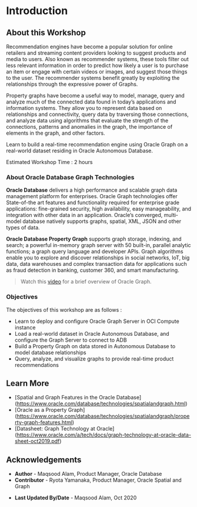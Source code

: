 # Introduction

## About this Workshop

Recommendation engines have become a popular solution for online retailers and streaming content providers looking to suggest products and media to users. Also known as recommender systems, these tools filter out less relevant information in order to predict how likely a user is to purchase an item or engage with certain videos or images, and suggest those things to the user. The recommender systems benefit greatly by exploiting the relationships through the expressive power of Graphs.

Property graphs have become a useful way to model, manage, query and analyze much of the connected data found in today’s applications and information systems. They allow you to represent data based on relationships and connectivity, query data by traversing those connections, and analyze data using algorithms that evaluate the strength of the connections, patterns and anomalies in the graph, the importance of elements in the graph, and other factors.

Learn to build a real-time recommendation engine using Oracle Graph on a real-world dataset residing in Oracle Autonomous Database.

Estimated Workshop Time : 2 hours

### About Oracle Database Graph Technologies

**Oracle Database** delivers a high performance and scalable graph data management platform for enterprises. Oracle Graph technologies offer State-of-the art features and functionality required for enterprise grade applications: fine-grained security, high availability, easy manageability, and integration with other data in an application. Oracle’s converged, multi-model database natively supports graphs, spatial, XML, JSON and other types of data.

**Oracle Database Property Graph** supports graph storage, indexing, and search; a powerful in-memory graph server with 50 built-in, parallel analytic functions; a graph query language and developer APIs. Graph algorithms enable you to explore and discover relationships in social networks, IoT, big data, data warehouses and complex transaction data for applications such as fraud detection in banking, customer 360, and smart manufacturing.

>Watch this [video](https://www.youtube.com/watch?v=-DYVgYJPbQA) for a brief overview of Oracle Graph.

### Objectives

The objectives of this workshop are as follows :

- Learn to deploy and configure Oracle Graph Server in OCI Compute instance
- Load a real-world dataset in Oracle Autonomous Database, and configure the Graph Server to connect to ADB
- Build a Property Graph on data stored in Autonomous Database to model database relationships
- Query, analyze, and visualize graphs to provide real-time product recommendations

## Learn More

- [Spatial and Graph Features in the Oracle Database] (https://www.oracle.com/database/technologies/spatialandgraph.html)
- [Oracle as a Property Graph] (https://www.oracle.com/database/technologies/spatialandgraph/property-graph-features.html)
- [Datasheet: Graph Technology at Oracle] (https://www.oracle.com/a/tech/docs/graph-technology-at-oracle-data-sheet-oct2019.pdf)

## Acknowledgements

- **Author** - Maqsood Alam, Product Manager, Oracle Database
- **Contributor** - Ryota Yamanaka, Product Manager, Oracle Spatial and Graph
* **Last Updated By/Date** - Maqsood Alam, Oct 2020

